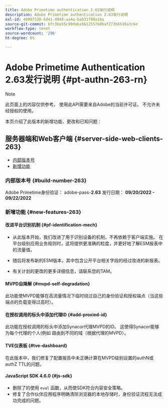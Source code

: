 ```yaml
---
title: Adobe Primetime authentication 2.63发行说明
description: Adobe Primetime authentication 2.63发行说明
exl-id: 40987328-6d41-4948-aa4a-bab31f98a18a
source-git-commit: bfc3ba55c99daba561255760baf273b6538a3c6e
workflow-type: tm+mt
source-wordcount: '296'
ht-degree: 0%

---
```


# Adobe Primetime Authentication 2.63发行说明 {#pt-authn-263-rn}

>[!NOTE]
>
>此页面上的内容仅供参考。 使用此API需要来自Adobe的当前许可证。 不允许未经授权的使用。

本页介绍了此版本的新增功能、更改和已知问题：

## 服务器端和Web客户端 {#server-side-web-clients-263}

* [内部版本号](#build-number)
* [新增功能](#new-features)

### 内部版本号 {#build-number-263}

Adobe Primetime身份验证： adobe-pass-**2.63**
发行日期： **09/20/2022 - 09/22/2022**

### 新增功能 {#new-features-263}

#### 改进平台识别机制 {#pf-identification-mech}

* 从此版本开始，我们改进了用于识别设备的机制，不再依赖于客户端实施。 在平台级别应用业务规则时，这将提供更准确的粒度，并更好地了解ESM报表中的流量值。

* 随后将发布新的ESM版本，其中包含公开平台相关字段的经过改进的新报表。

* 有关计划的更改的更多详细信息，请联系您的TAM。

#### MVPD自降解 {#mvpd-self-degradation}

此功能使MVPD能够在高流量情况下临时绕过自己的身份验证和授权端点（当这些端点的负载变得过高时）。


#### 在授权调用的标头中添加代理ID {#add-proxied-id}

此功能在授权调用的标头中添加Synacor代理MVPD的ID。 这使得Synacor能够为每个代理的个人(例如 路由到不同的域（根据代理的MVPD）。


#### TVE仪表板 {#tve-dashboard}

在此版本中，我们修复了配置报告中未正确计算在MVPD级别设置的authN或authZ TTL的问题。


#### JavaScript SDK 4.6.0 {#js-sdk}

* 删除了的使用 `eval` 函数，从而使SDK符合内容安全策略。
* 修复了合作伙伴应用程序明确清除浏览器的本地存储时，身份验证流程无法成功完成的问题。
